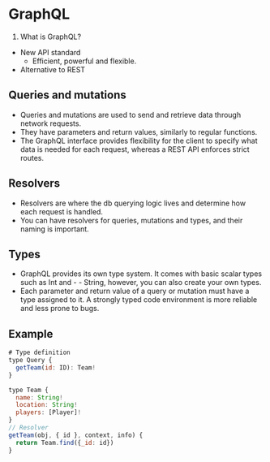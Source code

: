 # GraphQL

1. What is GraphQL?

- New API standard
  - Efficient, powerful and flexible.
- Alternative to REST

## Queries and mutations

- Queries and mutations are used to send and retrieve data through network requests.
- They have parameters and return values, similarly to regular functions.
- The GraphQL interface provides flexibility for the client to specify what data is needed for each request, whereas a REST API enforces strict routes.

## Resolvers

- Resolvers are where the db querying logic lives and determine how each request is handled.
- You can have resolvers for queries, mutations and types, and their naming is important.

## Types

- GraphQL provides its own type system. It comes with basic scalar types such as Int and - - String, however, you can also create your own types.
- Each parameter and return value of a query or mutation must have a type assigned to it.
  A strongly typed code environment is more reliable and less prone to bugs.

## Example

```JavaScript
# Type definition
type Query {
  getTeam(id: ID): Team!
}

type Team {
  name: String!
  location: String!
  players: [Player]!
}
// Resolver
getTeam(obj, { id }, context, info) {
  return Team.find({_id: id})
}
```
